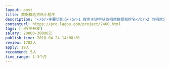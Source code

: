 ```yaml
---                
layout: post       
title: 数据排名资讯小程序           
description: '</br>主要功能点</br>1 搜索关键字获取捐款数据和排名</br>2 为捐款公司数据点赞</br>3 用户打卡获得积分，积分可以兑换鲜花</br>4 鲜花可以送给捐款公司，送鲜花可以参考新浪微博</br>'     
contenturl: https://pro.lagou.com/project/7460.html      
tags: [小程序开发]            
salary: 20000-30000元          
publish_time: 2018-04-24 14:08:01         
review: 1782人                   
apply: 19人                   
recommend: 5人                   
time_range: 1-3个月              
---                 
```

